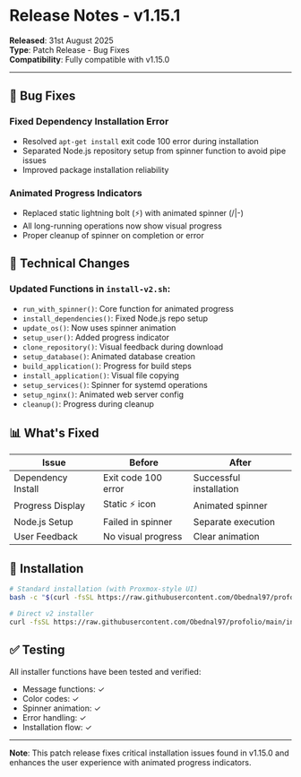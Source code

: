 # Release Notes - v1.15.1

**Released**: 31st August 2025  
**Type**: Patch Release - Bug Fixes  
**Compatibility**: Fully compatible with v1.15.0

---

## 🐛 **Bug Fixes**

### Fixed Dependency Installation Error
- Resolved `apt-get install` exit code 100 error during installation
- Separated Node.js repository setup from spinner function to avoid pipe issues
- Improved package installation reliability

### Animated Progress Indicators
- Replaced static lightning bolt (⚡) with animated spinner (/|\-)
- All long-running operations now show visual progress
- Proper cleanup of spinner on completion or error

## 🔧 **Technical Changes**

### Updated Functions in `install-v2.sh`:
- `run_with_spinner()`: Core function for animated progress
- `install_dependencies()`: Fixed Node.js repo setup
- `update_os()`: Now uses spinner animation
- `setup_user()`: Added progress indicator
- `clone_repository()`: Visual feedback during download
- `setup_database()`: Animated database creation
- `build_application()`: Progress for build steps
- `install_application()`: Visual file copying
- `setup_services()`: Spinner for systemd operations
- `setup_nginx()`: Animated web server config
- `cleanup()`: Progress during cleanup

## 📊 **What's Fixed**

| Issue | Before | After |
|-------|--------|-------|
| Dependency Install | Exit code 100 error | Successful installation |
| Progress Display | Static ⚡ icon | Animated spinner |
| Node.js Setup | Failed in spinner | Separate execution |
| User Feedback | No visual progress | Clear animation |

## 🚀 **Installation**

```bash
# Standard installation (with Proxmox-style UI)
bash -c "$(curl -fsSL https://raw.githubusercontent.com/Obednal97/profolio/main/install-wrapper.sh)"

# Direct v2 installer
curl -fsSL https://raw.githubusercontent.com/Obednal97/profolio/main/install-v2.sh | sudo bash
```

## ✅ **Testing**

All installer functions have been tested and verified:
- Message functions: ✓
- Color codes: ✓
- Spinner animation: ✓
- Error handling: ✓
- Installation flow: ✓

---

**Note**: This patch release fixes critical installation issues found in v1.15.0 and enhances the user experience with animated progress indicators.